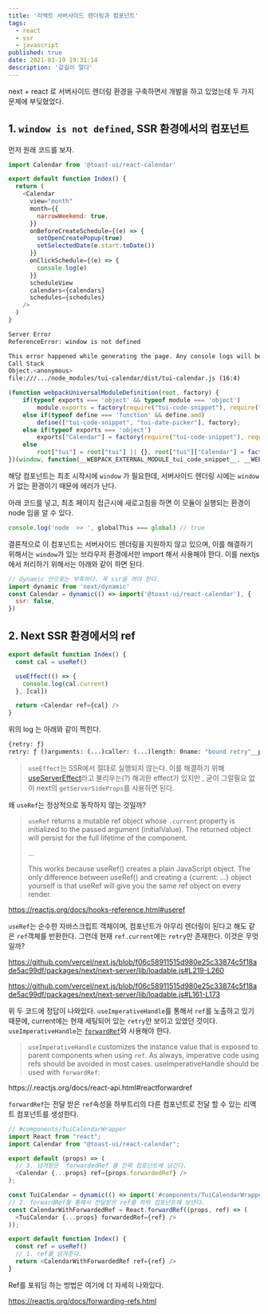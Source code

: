 ```yaml
---
title: '리액트 서버사이드 렌더링과 컴포넌트'
tags:
  - react
  - ssr
  - javascript
published: true
date: 2021-03-19 19:31:14
description: '갈길이 멀다'
---
```


next + react 로 서버사이드 렌더링 환경을 구축하면서 개발을 하고 있었는데 두 가지 문제에 부딪혔었다.

## 1. `window is not defined`, SSR 환경에서의 컴포넌트

먼저 원래 코드를 보자.

```javascript
import Calendar from '@toast-ui/react-calendar'

export default function Index() {
  return (
    <Calendar
      view="month"
      month={{
        narrowWeekend: true,
      }}
      onBeforeCreateSchedule={(e) => {
        setOpenCreatePopup(true)
        setSelectedDate(e.start.toDate())
      }}
      onClickSchedule={(e) => {
        console.log(e)
      }}
      scheduleView
      calendars={calendars}
      schedules={schedules}
    />
  )
}
```

```bash
Server Error
ReferenceError: window is not defined

This error happened while generating the page. Any console logs will be displayed in the terminal window.
Call Stack
Object.<anonymous>
file:///.../node_modules/tui-calendar/dist/tui-calendar.js (16:4)
```

```javascript
(function webpackUniversalModuleDefinition(root, factory) {
	if(typeof exports === 'object' && typeof module === 'object')
		module.exports = factory(require("tui-code-snippet"), require("tui-date-picker"));
	else if(typeof define === 'function' && define.amd)
		define(["tui-code-snippet", "tui-date-picker"], factory);
	else if(typeof exports === 'object')
		exports["Calendar"] = factory(require("tui-code-snippet"), require("tui-date-picker"));
	else
		root["tui"] = root["tui"] || {}, root["tui"]["Calendar"] = factory((root["tui"] && root["tui"]["util"]), (root["tui"] && root["tui"]["DatePicker"]));
})(window, function(__WEBPACK_EXTERNAL_MODULE_tui_code_snippet__, __WEBPACK_EXTERNAL_MODULE_tui_date_picker__) // 여기에서 에러가 난다.
```

해당 컴포넌트는 최초 시작시에 `window` 가 필요한데, 서버사이드 렌더링 시에는 `window`가 없는 환경이기 때문에 에러가 난다.

아래 코드를 넣고, 최초 페이지 접근시에 새로고침을 하면 이 모듈이 실행되는 환경이 node 임을 알 수 있다. 

```javascript
console.log('node  >> ', globalThis === global) // true
```

결론적으로 이 컴포넌트는 서버사이드 렌더링을 지원하지 않고 있으며, 이를 해결하기 위해서는 `window`가 있는 브라우저 환경에서만 import 해서 사용해야 한다. 이를 nextjs에서 처리하기 위해서는 아래와 같이 하면 된다.

```javascript
// dynamic 만으로는 부족하다. 꼭 ssr을 꺼야 한다.
import dynamic from 'next/dynamic'
const Calendar = dynamic(() => import('@toast-ui/react-calendar'), {
  ssr: false,
})
```

## 2. Next SSR 환경에서의 ref

```javascript
export default function Index() {
  const cal = useRef()

  useEffect(() => {
    console.log(cal.current) 
  }, [cal])

  return <Calendar ref={cal} />
}
```

위의 log 는 아래와 같이 찍힌다.

```bash
{retry: ƒ}
retry: ƒ ()arguments: (...)caller: (...)length: 0name: "bound retry"__proto__: ƒ ()[[TargetFunction]]: ƒ retry()[[BoundThis]]: LoadableSubscription[[BoundArgs]]: Array(0)__proto__: Object
```

> `useEffect`는 SSR에서 절대로 실행되지 않는다. 이를 해결하기 위해 [useServerEffect](https://www.npmjs.com/package/use-server-effect)라고 불리우는(?) 해괴한 effect가 있지만 , 굳이 그럴필요 없이 next의 `getServerSideProps`를 사용하면 된다.

왜 `useRef`는 정상적으로 동작하지 않는 것일까?

> `useRef` returns a mutable ref object whose `.current` property is initialized to the passed argument (initialValue). The returned object will persist for the full lifetime of the component.
> 
> ...
> 
> This works because useRef() creates a plain JavaScript object. The only difference between useRef() and creating a {current: ...} object yourself is that useRef will give you the same ref object on every render.

https://reactjs.org/docs/hooks-reference.html#useref

`useRef`는 순수한 자바스크립트 객체이며, 컴포넌트가 아무리 렌더링이 된다고 해도 같은 `ref`객체를 반환한다. 그런데 현재 `ref.current`에는 `retry`만 존재한다. 이것은 무엇일까?

https://github.com/vercel/next.js/blob/f06c58911515d980e25c33874c5f18ade5ac99df/packages/next/next-server/lib/loadable.js#L219-L260

https://github.com/vercel/next.js/blob/f06c58911515d980e25c33874c5f18ade5ac99df/packages/next/next-server/lib/loadable.js#L161-L173

위 두 코드에 정답이 나와있다. `useImperativeHandle`를 통해서 `ref`를 노출하고 있기 때문에, current에는 현재 세팅되어 있는 `retry`만 보이고 있었던 것이다. `useImperativeHandle`는 [`forwardRef`](https://ko.reactjs.org/docs/react-api.html#reactforwardref)와 사용해야 한다.

> `useImperativeHandle` customizes the instance value that is exposed to parent components when using `ref`. As always, imperative code using refs should be avoided in most cases. useImperativeHandle should be used with `forwardRef`:

https://.reactjs.org/docs/react-api.html#reactforwardref

`forwardRef`는 전달 받은 `ref`속성을 하부트리의 다른 컴포넌트로 전달 할 수 있는 리액트 컴포넌트를 생성한다. 

```javascript
// #components/TuiCalendarWrapper
import React from "react";
import Calendar from "@toast-ui/react-calendar";

export default (props) => (
  // 3. 넘겨받은 `forwardedRef`를 진짜 컴포넌트에 넘긴다.
  <Calendar {...props} ref={props.forwardedRef} />
);
```

```javascript
const TuiCalendar = dynamic(() => import('#components/TuiCalendarWrapper'), { ssr: false });
// 2. forwardRef를 통해서 전달받은 ref를 하위 컴포넌트에 보낸다.
const CalendarWithForwardedRef = React.forwardRef((props, ref) => (
  <TuiCalendar {...props} forwardedRef={ref} />
));

export default function Index() {
  const ref = useRef()
  // 1. ref를 넘겨준다.
  return <CalendarWithForwardedRef ref={ref} />
}
```

Ref를 포워딩 하는 방법은 여기에 더 자세히 나와있다.

https://reactjs.org/docs/forwarding-refs.html
